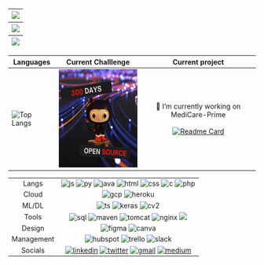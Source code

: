 <table align="center">
<thead>
<tr>
<th style="text-align:center"><img src="https://Visitor-badge.glitch.me/badge?page_id=akshitadixit.akshitadixit-gh-visitors"></th>
</tr>
<tr>
<th style="text-align:center"><img src="https://github-readme-streak-stats.herokuapp.com/?user=akshitadixit&theme=tokyonight"></th>
</tr>
<tr>
<th style="text-align:center"><img src="https://github-readme-stats.vercel.app/api?username=akshitadixit"></th>
</tr>
</thead>
</table>

| Languages| Current Challlenge| Current project|
|-----|---------|:--------:|
| ![Top Langs](https://github-readme-stats.vercel.app/api/top-langs/?username=akshitadixit&layout=compact&theme=vision-friendly-dark)<!--&langs_count=6)-->| <a href="https://github.com/IIITKalyaniFOSC/GitTub"><img src="https://github.com/IIITKalyaniFOSC/GitTub/blob/main/assets/image.png" width="200" height="200"/></a>| 🔭 I’m currently working on MediCare-Prime <br/> <br/> [![Readme Card](https://github-readme-stats.vercel.app/api/pin/?username=IIITKalyaniFOSC&repo=MediCare-Prime)](https://github.com/IIITKalyaniFOSC/MediCare-Prime) |


[linkedin-shield]: https://img.shields.io/badge/-LinkedIn-black.svg?style=plastic&logo=linkedin&colorB=darkblue
[linkedin-url]: https://www.linkedin.com/in/akshitadixit/

<table align="center">
<tbody>
<tr>
<td style="text-align:center">Langs</td>
<td style="text-align:center"><img src="https://img.shields.io/badge/--black?style=for-the-badge&amp;logo=javascript" alt="js"> <img src="https://img.shields.io/badge/--black?style=for-the-badge&amp;logo=python" alt="py"> <img src="https://img.shields.io/badge/--black?style=for-the-badge&amp;logo=java" alt="java"> <img src="https://img.shields.io/badge/--black?style=for-the-badge&amp;logo=html5" alt="html"> <img src="https://img.shields.io/badge/--black?style=for-the-badge&amp;logo=css3" alt="css"> <img src="https://img.shields.io/badge/--black?style=for-the-badge&amp;logo=c" alt="c"> <img src="https://img.shields.io/badge/--black?style=for-the-badge&amp;logo=php" alt="php"></td>
</tr>
<tr>
<td style="text-align:center">Cloud</td>
<td style="text-align:center"><img src="https://img.shields.io/badge/--black?style=for-the-badge&amp;logo=google-cloud" alt="gcp"> <img src="https://img.shields.io/badge/--black?style=for-the-badge&amp;logo=heroku" alt="heroku"></td>
</tr>
<tr>
<td style="text-align:center">ML/DL</td>
<td style="text-align:center"><img src="https://img.shields.io/badge/--black?style=for-the-badge&amp;logo=tensorflow" alt="ts"> <img src="https://img.shields.io/badge/--black?style=for-the-badge&amp;logo=keras" alt="keras"> <img src="https://img.shields.io/badge/--black?style=for-the-badge&amp;logo=opencv" alt="cv2"></td>
</tr>
<tr>
<td style="text-align:center">Tools</td>
<td style="text-align:center"><img src="https://img.shields.io/badge/--black?style=for-the-badge&amp;logo=mysql" alt="sql"> <img src="https://img.shields.io/badge/--black?style=for-the-badge&amp;logo=apache-maven" alt="maven"> <img src="https://img.shields.io/badge/--black?style=for-the-badge&amp;logo=apache-tomcat" alt="tomcat"> <img src="https://img.shields.io/badge/--black?style=for-the-badge&amp;logo=nginx" alt="nginx"> <img src="https://img.shields.io/badge/--black?style=for-the-badge&amp;logo=flask">  </td>
</tr>
<tr>
<td style="text-align:center">Design</td>
<td style="text-align:center"><img src="https://img.shields.io/badge/--black?style=for-the-badge&amp;logo=figma" alt="figma"> <img src="https://img.shields.io/badge/--black?style=for-the-badge&amp;logo=canva" alt="canva"></td>
</tr>
<tr>
<td style="text-align:center">Management</td>
<td style="text-align:center"><img src="https://img.shields.io/badge/--black?style=for-the-badge&amp;logo=hubspot" alt="hubspot"> <img src="https://img.shields.io/badge/--black?style=for-the-badge&amp;logo=trello" alt="trello"> <img src="https://img.shields.io/badge/--black?style=for-the-badge&amp;logo=slack" alt="slack"></td>
</tr>
<tr>
<td style="text-align:center">Socials</td>
<td style="text-align:center"><a href="https://linkedin.com/in/akshitadixit"><img src="https://img.shields.io/badge/--black?style=for-the-badge&amp;logo=linkedin" alt="linkedin"></a> <a href="https://twitter.com/plastic96_"><img src="https://img.shields.io/badge/--black?style=for-the-badge&amp;logo=twitter" alt="twitter"></a> <a href="mailto:akshitadixit.int@gmail.com"><img src="https://img.shields.io/badge/--black?style=for-the-badge&amp;logo=gmail" alt="gmail"></a> <a href="https://plastic96.medium.com/"><img src="https://img.shields.io/badge/--black?style=for-the-badge&amp;logo=medium" alt="medium"></a></td>
</tr>
</tbody>
</table>
